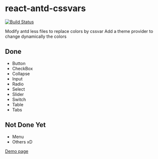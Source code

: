 # react-antd-cssvars

[![Build Status](https://travis-ci.org/Tenjin0/react-antd-cssvars.svg?branch=master)](https://travis-ci.org/Tenjin0/react-antd-cssvars)

Modify antd less files to replace colors by cssvar
Add a theme provider to change dynamically the colors 

## Done

* Button
* CheckBox
* Collapse
* Input
* Radio
* Select
* Slider
* Switch
* Table
* Tabs

## Not Done Yet

* Menu
* Others xD

[Demo page](https://tenjin0.github.io/react-antd-cssvars/example/)
